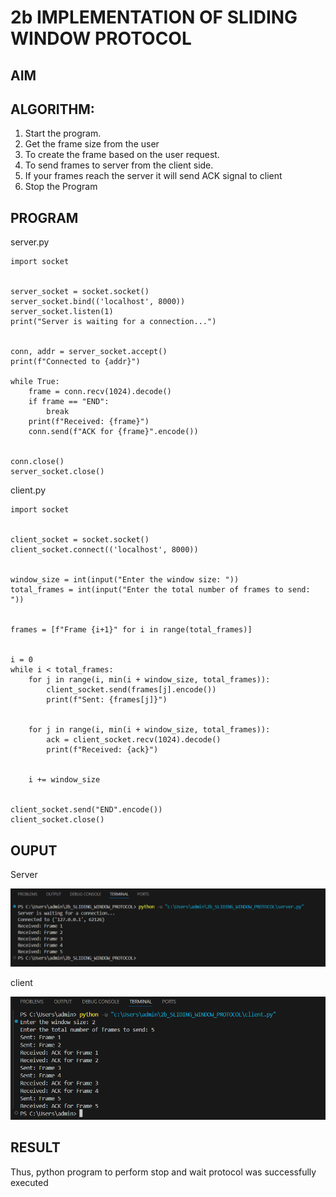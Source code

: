 # 2b IMPLEMENTATION OF SLIDING WINDOW PROTOCOL
## AIM
## ALGORITHM:
1. Start the program.
2. Get the frame size from the user
3. To create the frame based on the user request.
4. To send frames to server from the client side.
5. If your frames reach the server it will send ACK signal to client
6. Stop the Program
## PROGRAM

server.py
```
import socket


server_socket = socket.socket()
server_socket.bind(('localhost', 8000))
server_socket.listen(1)
print("Server is waiting for a connection...")


conn, addr = server_socket.accept()
print(f"Connected to {addr}")

while True:
    frame = conn.recv(1024).decode()
    if frame == "END":
        break
    print(f"Received: {frame}")
    conn.send(f"ACK for {frame}".encode())


conn.close()
server_socket.close()
```

client.py
```
import socket


client_socket = socket.socket()
client_socket.connect(('localhost', 8000))


window_size = int(input("Enter the window size: "))
total_frames = int(input("Enter the total number of frames to send: "))


frames = [f"Frame {i+1}" for i in range(total_frames)]


i = 0
while i < total_frames:
    for j in range(i, min(i + window_size, total_frames)):
        client_socket.send(frames[j].encode())
        print(f"Sent: {frames[j]}")

   
    for j in range(i, min(i + window_size, total_frames)):
        ack = client_socket.recv(1024).decode()
        print(f"Received: {ack}")
    
    
    i += window_size


client_socket.send("END".encode())
client_socket.close()
```
## OUPUT

Server

![alt text](<Screenshot 2025-05-20 220911.png>)

client

![alt text](<Screenshot 2025-05-20 220928.png>)

## RESULT
Thus, python program to perform stop and wait protocol was successfully executed
